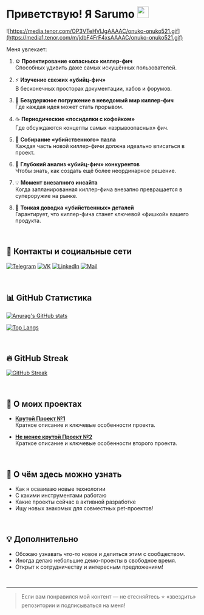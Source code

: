 # Приветствую! Я Sarumo <img src="https://media.giphy.com/media/hvRJCLFzcasrR4ia7z/giphy.gif" width="30"/>
![https://media.tenor.com/OP3VTeHVlJgAAAAC/onuko-onuko521.gif](https://media1.tenor.com/m/jdbF4FrF4xsAAAAC/onuko-onuko521.gif)



Меня увлекает:
1. ⚙️ **Проектирование «опасных» киллер-фич**  
   Способных удивить даже самых искушённых пользователей.

2. ⚡ **Изучение свежих «убийц-фич»**  
   В бесконечных просторах документации, хабов и форумов.

3. 🚀 **Безудержное погружение в неведомый мир киллер-фич**  
   Где каждая идея может стать прорывом.

4. ☕ **Периодические «посиделки с кофейком»**  
   Где обсуждаются концепты самых «взрывоопасных» фич.

5. 🧩 **Собирание «убийственного» пазла**  
   Каждая часть новой киллер-фичи должна идеально вписаться в проект.

6. 🧠 **Глубокий анализ «убийц-фич» конкурентов**  
   Чтобы знать, как создать ещё более неординарное решение.

7. 💡 **Момент внезапного инсайта**  
   Когда запланированная киллер-фича внезапно превращается в супероружие на рынке.

8. 🎯 **Тонкая доводка «убийственных» деталей**  
   Гарантирует, что киллер-фича станет ключевой «фишкой» вашего продукта.


<br/>

## 🚩 Контакты и социальные сети

[![Telegram](https://img.shields.io/badge/-Telegram-26A5E4?style=flat&logo=Telegram&logoColor=white)](https://t.me/ваш_telegram)
[![VK](https://img.shields.io/badge/-VK-4680C2?style=flat&logo=vk&logoColor=white)](https://vk.com/ваша_страница)
[![LinkedIn](https://img.shields.io/badge/-LinkedIn-0077B5?style=flat&logo=linkedin&logoColor=white)](https://linkedin.com/in/ваш_профиль)
[![Mail](https://img.shields.io/badge/-Mail-D14836?style=flat&logo=gmail&logoColor=white)](mailto:sarumo0@yandex.ru)

<br/>

## 📊 GitHub Статистика

[![Anurag's GitHub stats](https://github-readme-stats.vercel.app/api?username=SarumoBNK&show_icons=true&theme=tokyonight)](https://github.com/anuraghazra/github-readme-stats)

[![Top Langs](https://github-readme-stats.vercel.app/api/top-langs/?username=SarumoBNK&layout=compact&theme=tokyonight)](https://github.com/anuraghazra/github-readme-stats)

<br/>

## 🔥 GitHub Streak

[![GitHub Streak](https://github-readme-streak-stats.herokuapp.com/?user=SarumoBNK&theme=tokyonight)](https://git.io/streak-stats)

<br/>

## 🚀 О моих проектах

- [**Крутой Проект №1**](https://github.com/SarumoBNK/Project1)  
  Краткое описание и ключевые особенности проекта.

- [**Не менее крутой Проект №2**](https://github.com/SarumoBNK/Project2)  
  Краткое описание и ключевые особенности второго проекта.

<br/>

## 🌱 О чём здесь можно узнать
- Как я осваиваю новые технологии
- С какими инструментами работаю
- Какие проекты сейчас в активной разработке
- Ищу новых знакомых для совместных pet-проектов!

<br/>

## 💡 Дополнительно

- Обожаю узнавать что-то новое и делиться этим с сообществом.
- Иногда делаю небольшие демо-проекты в свободное время.
- Открыт к сотрудничеству и интересным предложениям!

<br/>

---
> Если вам понравился мой контент — не стесняйтесь ⭐️ «звездить» репозитории и подписываться на меня!
